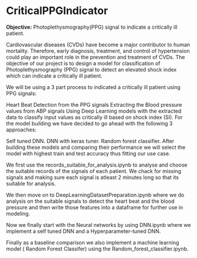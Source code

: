 # CriticalPPGIndicator

**Objective:**
Photoplethysmography(PPG) signal to indicate a critically ill patient.

Cardiovascular diseases (CVDs) have become a major contributor to human mortality. Therefore, early diagnosis, treatment, and control of hypertension could play an important role in the prevention and treatment of CVDs. The objective of our project is to design a model for classification of Photoplethysmography (PPG) signal to detect an elevated shock index which can indicate a critically ill patient. 

We will be using a 3 part process to indicated a critically ill patient using PPG signals:

Heart Beat Detection from the PPG signals
Extracting the Blood pressure values from ABP signals
Using Deep Learning models with the extracted data to classify input values as critically ill based on shock index (SI).
For the model building we have decided to go ahead with the following 3 approaches:

Self tuned DNN.
DNN with keras tuner.
Random forest classifier.
After building these models and comparing their performance we will select the model with highest train and test accuracy thus fitting our use case.


We first use the records_suitable_for_analysis.ipynb to analyse and choose the suitable records of the signals of each patient. We chack for missing signals and making sure each 
signal is atleast 2 minutes long so that its suitable for analysis.

We then move on to DeepLearningDatasetPreparation.ipynb where we do analysis on the suitable signals to detect the heart beat and the blood pressure and then write those features into
a dataframe for further use in modeling.

Now we finally start with the Neural networks by using DNN.ipynb where we implement a self tuned DNN and a Hyperparameter-tuned DNN.

Finally as a baseline comparison we also implement a machine learning model ( Random Forest Classifer) using the Random_forest_classifier.ipynb.
